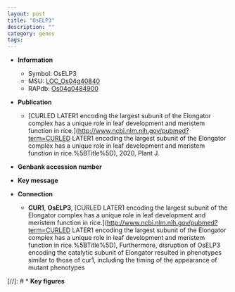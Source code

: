 ```yaml
---
layout: post
title: "OsELP3"
description: ""
category: genes
tags: 
---
```


* **Information**  
    + Symbol: OsELP3  
    + MSU: [LOC_Os04g40840](http://rice.uga.edu/cgi-bin/ORF_infopage.cgi?orf=LOC_Os04g40840)  
    + RAPdb: [Os04g0484900](https://rapdb.dna.affrc.go.jp/locus/?name=Os04g0484900)  

* **Publication**  
    + [CURLED LATER1 encoding the largest subunit of the Elongator complex has a unique role in leaf development and meristem function in rice.](http://www.ncbi.nlm.nih.gov/pubmed?term=CURLED LATER1 encoding the largest subunit of the Elongator complex has a unique role in leaf development and meristem function in rice.%5BTitle%5D), 2020, Plant J.

* **Genbank accession number**  

* **Key message**  

* **Connection**  
    + __CUR1__, __OsELP3__, [CURLED LATER1 encoding the largest subunit of the Elongator complex has a unique role in leaf development and meristem function in rice.](http://www.ncbi.nlm.nih.gov/pubmed?term=CURLED LATER1 encoding the largest subunit of the Elongator complex has a unique role in leaf development and meristem function in rice.%5BTitle%5D),  Furthermore, disruption of OsELP3 encoding the catalytic subunit of Elongator resulted in phenotypes similar to those of cur1, including the timing of the appearance of mutant phenotypes

[//]: # * **Key figures**  


